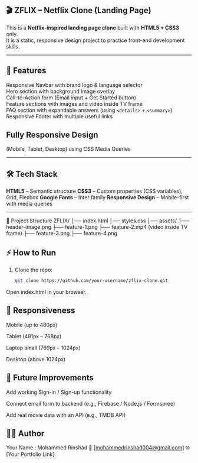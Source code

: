  🎬 ZFLIX – Netflix Clone (Landing Page)
 -----------------------------------------

This is a **Netflix-inspired landing page clone** built with **HTML5 + CSS3** only.  
It is a static, responsive design project to practice front-end development skills.

---

 🚀 Features
 -------------
 Responsive Navbar with brand logo & language selector  
 Hero section with background image overlay  
 Call-to-Action form (Email input + Get Started button)  
 Feature sections with images and video inside TV frame  
 FAQ section with expandable answers (using `<details>` + `<summary>`)  
 Responsive Footer with multiple useful links 

 
 Fully **Responsive Design**
 ----------------------------
 (Mobile, Tablet, Desktop) using CSS Media Queries  

---

🛠️ Tech Stack
--------------
**HTML5** – Semantic structure
**CSS3** – Custom properties (CSS variables), Grid, Flexbox
**Google Fonts** – Inter family
**Responsive Design** – Mobile-first with media queries

---

 📂 Project Structure
ZFLIX/
│── index.html
│── styles.css
│── assets/
├── header-image.png
├── feature-1.png
├── feature-2.mp4 (video inside TV frame)
├── feature-3.png
├── feature-4.png


 ⚡ How to Run
 --------------
1. Clone the repo:
   ```bash
   git clone https://github.com/your-username/zflix-clone.git
Open index.html in your browser.

📱 Responsiveness
-------------------
Mobile (up to 480px)

Tablet (481px – 768px)

Laptop small (769px – 1024px)

Desktop (above 1024px)

🎯 Future Improvements
------------------------
 Add working Sign-in / Sign-up functionality

 Connect email form to backend (e.g., Firebase / Node.js / Formspree)

 Add real movie data with an API (e.g., TMDB API)

👨‍💻 Author
----------
Your Name : Mohammed Rinshad
📧 [mohammedrinshad004@gmail.com]
🌐 [Your Portfolio Link]


